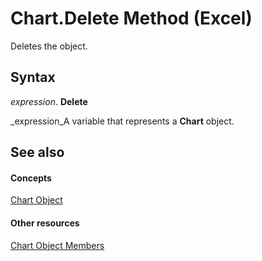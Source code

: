 
# Chart.Delete Method (Excel)

Deletes the object.


## Syntax

 _expression_. **Delete**

 _expression_A variable that represents a  **Chart** object.


## See also


#### Concepts


 [Chart Object](179c32ce-49bd-6f36-ea12-89fb5443f3ea.md)
#### Other resources


 [Chart Object Members](a3f8ac44-02d6-6f3f-b5e0-23f4bd5d6baf.md)
